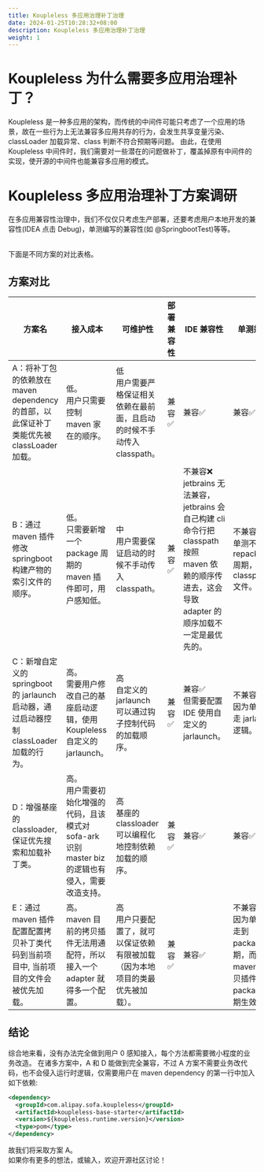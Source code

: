 ```yaml
---
title: Koupleless 多应用治理补丁治理
date: 2024-01-25T10:28:32+08:00
description: Koupleless 多应用治理补丁治理
weight: 1
---
```


# Koupleless 为什么需要多应用治理补丁？
Koupleless 是一种多应用的架构，而传统的中间件可能只考虑了一个应用的场景，故在一些行为上无法兼容多应用共存的行为，会发生共享变量污染、classLoader 加载异常、class 判断不符合预期等问题。
由此，在使用 Koupleless 中间件时，我们需要对一些潜在的问题做补丁，覆盖掉原有中间件的实现，使开源的中间件也能兼容多应用的模式。

# Koupleless 多应用治理补丁方案调研
在多应用兼容性治理中，我们不仅仅只考虑生产部署，还要考虑用户本地开发的兼容性(IDEA 点击 Debug)，单测编写的兼容性(如 @SpringbootTest)等等。

<br/>下面是不同方案的对比表格。
## 方案对比

| 方案名                                                            | 接入成本 | 可维护性 | 部署兼容性 | IDE 兼容性 | 单测兼容性 |
|----------------------------------------------------------------| ------- | ------- | -------- | --------- | --------- |
| A：将补丁包的依赖放在 maven dependency 的首部，以此保证补丁类能优先被 classLoader 加载。   | 低。<br>用户只需要控制 maven 家在的顺序。 | 低<br>用户需要严格保证相关依赖在最前面，且启动的时候不手动传入 classpath。 | 兼容✅ | 兼容✅ | 兼容✅ |
| B：通过 maven 插件修改 springboot 构建产物的索引文件的顺序。                       | 低。<br>只需要新增一个 package 周期的 maven 插件即可，用户感知低。 | 中<br>用户需要保证启动的时候不手动传入 classpath。 | 兼容✅ | 不兼容❌<br>jetbrains 无法兼容，jetbrains 会自己构建 cli 命令行把 classpath 按照 maven 依赖的顺序传进去，这会导致 adapter 的顺序加载不一定是最优先的。 | 不兼容❌<br>单测不走 repackage 周期，不依赖 classpath.idx 文件。 |
| C：新增自定义的 springboot 的 jarlaunch 启动器，通过启动器控制 classLoader 加载的行为。 | 高。<br>需要用户修改自己的基座启动逻辑，使用 Koupleless 自定义的 jarlaunch。 | 高<br>自定义的 jarlaunch 可以通过钩子控制代码的加载顺序。 | 兼容✅ | 兼容✅<br>但需要配置 IDE 使用自定义的 jarlaunch。 | 不兼容❌<br>因为单测不会走 jarlaunch 逻辑。 |
| D：增强基座的 classloader, 保证优先搜索和加载补丁类。                             | 高。<br>用户需要初始化增强的代码，且该模式对 sofa-ark 识别 master biz 的逻辑也有侵入，需要改造支持。 | 高<br>基座的 classloader 可以编程化地控制依赖加载的顺序。 | 兼容✅ | 兼容✅ | 兼容✅ |
| E：通过 maven 插件配置配置拷贝补丁类代码到当前项目中, 当前项目的文件会被优先加载。                 | 高。<br>maven 目前的拷贝插件无法用通配符，所以接入一个 adapter 就得多一个配置。 | 高<br>用户只要配置了，就可以保证依赖有限被加载（因为本地项目的类最优先被加载）。 | 兼容✅ | 兼容✅ | 不兼容❌<br>因为单测不会走到 package 周期，而 maven 的拷贝插件是在 package 周期生效的。 |

## 结论
综合地来看，没有办法完全做到用户 0 感知接入，每个方法都需要微小程度的业务改造。
在诸多方案中，A 和 D 能做到完全兼容，不过 A 方案不需要业务改代码，也不会侵入运行时逻辑，仅需要用户在 maven dependency 的第一行中加入如下依赖:
```xml
<dependency>
  <groupId>com.alipay.sofa.koupleless</groupId>
  <artifactId>koupleless-base-starter</artifactId>
  <version>${koupleless.runtime.version}</version>
  <type>pom</type>
</dependency>
```
故我们将采取方案 A。
<br/>如果你有更多的想法，或输入，欢迎开源社区讨论！
